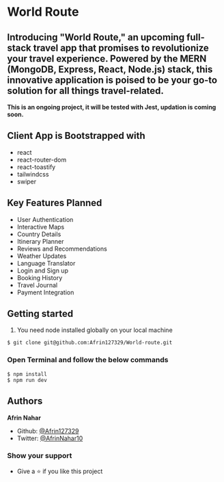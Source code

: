 # World Route

## Introducing "World Route," an upcoming full-stack travel app that promises to revolutionize your travel experience. Powered by the MERN (MongoDB, Express, React, Node.js) stack, this innovative application is poised to be your go-to solution for all things travel-related.

**This is an ongoing project, it will be tested with Jest, updation is coming soon.**

## Client App is Bootstrapped with

- react
- react-router-dom
- react-toastify
- tailwindcss
- swiper

## Key Features Planned

- User Authentication
- Interactive Maps
- Country Details
- Itinerary Planner
- Reviews and Recommendations
- Weather Updates
- Language Translator
- Login and Sign up
- Booking History
- Travel Journal
- Payment Integration

## Getting started

1. You need node installed globally on your local machine

```
$ git clone git@github.com:Afrin127329/World-route.git

```

### Open Terminal and follow the below commands

```
$ npm install
$ npm run dev

```

## Authors

**Afrin Nahar**

- Github: [@Afrin127329](https://github.com/Afrin127329)
- Twitter: [@AfrinNahar10](https://twitter.com/AfrinNahar10)

### Show your support

- Give a ⭐ if you like this project
